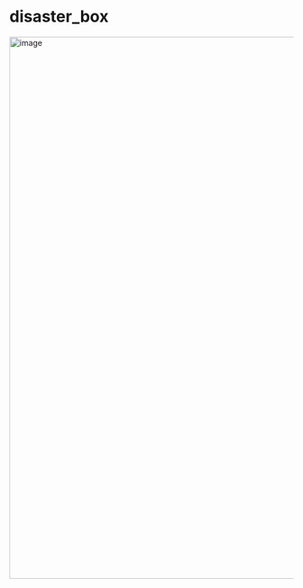 # disaster_box
<img width="720" height="960" rotate="90deg" alt="image" src="https://github.com/user-attachments/assets/434d9149-2931-48f7-bdd6-dfe295f8da90" />
